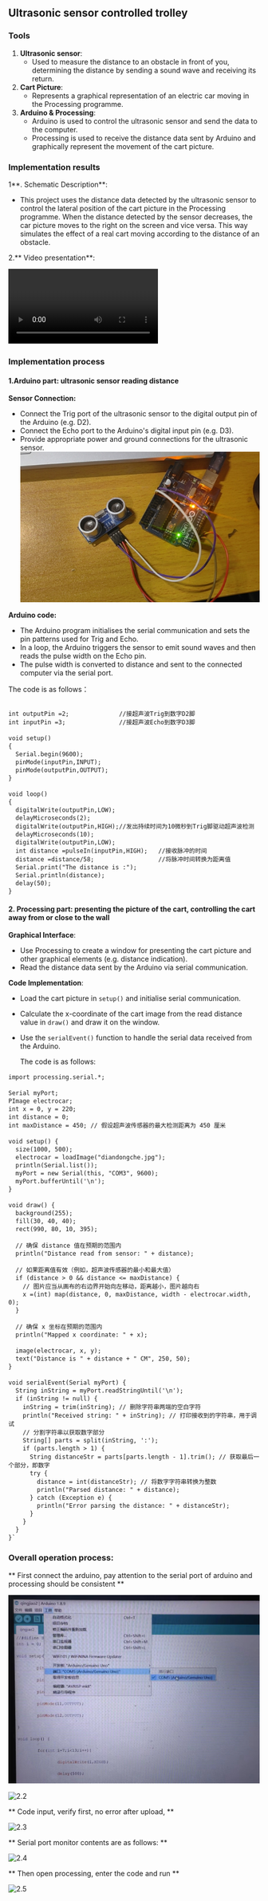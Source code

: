 ## Ultrasonic sensor controlled trolley

### Tools

1. **Ultrasonic sensor**:
   - Used to measure the distance to an obstacle in front of you, determining the distance by sending a sound wave and receiving its return.
2. **Cart Picture**:
   - Represents a graphical representation of an electric car moving in the Processing programme.
3. **Arduino & Processing**:
   - Arduino is used to control the ultrasonic sensor and send the data to the computer.
   - Processing is used to receive the distance data sent by Arduino and graphically represent the movement of the cart picture.

### Implementation results

1**. Schematic Description**:

- This project uses the distance data detected by the ultrasonic sensor to control the lateral position of the cart picture in the Processing programme. When the distance detected by the sensor decreases, the car picture moves to the right on the screen and vice versa. This way simulates the effect of a real cart moving according to the distance of an obstacle.

2.** Video presentation**:

![视频](./img/sp.mp4 ':include :type=video controls width=80% hight=400px') 


### Implementation process

#### 1.Arduino part: ultrasonic sensor reading distance

**Sensor Connection:**

- Connect the Trig port of the ultrasonic sensor to the digital output pin of the Arduino (e.g. D2).
- Connect the Echo port to the Arduino's digital input pin (e.g. D3).
- Provide appropriate power and ground connections for the ultrasonic sensor.
![1.1](./img/lj.jpg)

**Arduino code:**

- The Arduino program initialises the serial communication and sets the pin patterns used for Trig and Echo.
- In a loop, the Arduino triggers the sensor to emit sound waves and then reads the pulse width on the Echo pin.
- The pulse width is converted to distance and sent to the connected computer via the serial port.

The code is as follows：

```

int outputPin =2;              //接超声波Trig到数字D2脚
int inputPin =3;               //接超声波Echo到数字D3脚

void setup()
{
  Serial.begin(9600);
  pinMode(inputPin,INPUT);
  pinMode(outputPin,OUTPUT);
}

void loop()
{
  digitalWrite(outputPin,LOW);
  delayMicroseconds(2);
  digitalWrite(outputPin,HIGH);//发出持续时间为10微秒到Trig脚驱动超声波检测
  delayMicroseconds(10);
  digitalWrite(outputPin,LOW);
  int distance =pulseIn(inputPin,HIGH);   //接收脉冲的时间
  distance =distance/58;                  //将脉冲时间转换为距离值
  Serial.print("The distance is :");      
  Serial.println(distance);
  delay(50);
}
```

#### 2. Processing part: presenting the picture of the cart, controlling the cart away from or close to the wall

**Graphical Interface**:

- Use Processing to create a window for presenting the cart picture and other graphical elements (e.g. distance indication).
- Read the distance data sent by the Arduino via serial communication.

**Code Implementation**:

- Load the cart picture in `setup()` and initialise serial communication.

- Calculate the x-coordinate of the cart image from the read distance value in `draw()` and draw it on the window.

- Use the `serialEvent()` function to handle the serial data received from the Arduino.

  The code is as follows:

```
import processing.serial.*;

Serial myPort;
PImage electrocar;
int x = 0, y = 220;
int distance = 0;
int maxDistance = 450; // 假设超声波传感器的最大检测距离为 450 厘米

void setup() {
  size(1000, 500);
  electrocar = loadImage("diandongche.jpg");
  println(Serial.list());
  myPort = new Serial(this, "COM3", 9600);
  myPort.bufferUntil('\n');
}

void draw() {
  background(255);
  fill(30, 40, 40);
  rect(990, 80, 10, 395);

  // 确保 distance 值在预期的范围内
  println("Distance read from sensor: " + distance);

  // 如果距离值有效（例如，超声波传感器的最小和最大值）
  if (distance > 0 && distance <= maxDistance) {
    // 图片应当从画布的右边界开始向左移动，距离越小，图片越向右
    x =(int) map(distance, 0, maxDistance, width - electrocar.width, 0);
  }

  // 确保 x 坐标在预期的范围内
  println("Mapped x coordinate: " + x);

  image(electrocar, x, y);
  text("Distance is " + distance + " CM", 250, 50);
}

void serialEvent(Serial myPort) {
  String inString = myPort.readStringUntil('\n');
  if (inString != null) {
    inString = trim(inString); // 删除字符串两端的空白字符
    println("Received string: " + inString); // 打印接收到的字符串，用于调试
    // 分割字符串以获取数字部分
    String[] parts = split(inString, ':');
    if (parts.length > 1) {
      String distanceStr = parts[parts.length - 1].trim(); // 获取最后一个部分，即数字
      try {
        distance = int(distanceStr); // 将数字字符串转换为整数
        println("Parsed distance: " + distance);
      } catch (Exception e) {
        println("Error parsing the distance: " + distanceStr);
      }
    }
  }
}`
```



### Overall operation process:

** First connect the arduino, pay attention to the serial port of arduino and processing should be consistent **

![2.1](./img/6.jpg)

![2.2](./img/7.jpg)



** Code input, verify first, no error after upload, **

![2.3](./img/8.jpg)


** Serial port monitor contents are as follows: **


![2.4](./img/9.jpg)

** Then open processing, enter the code and run **

![2.5](./img/10.jpg)